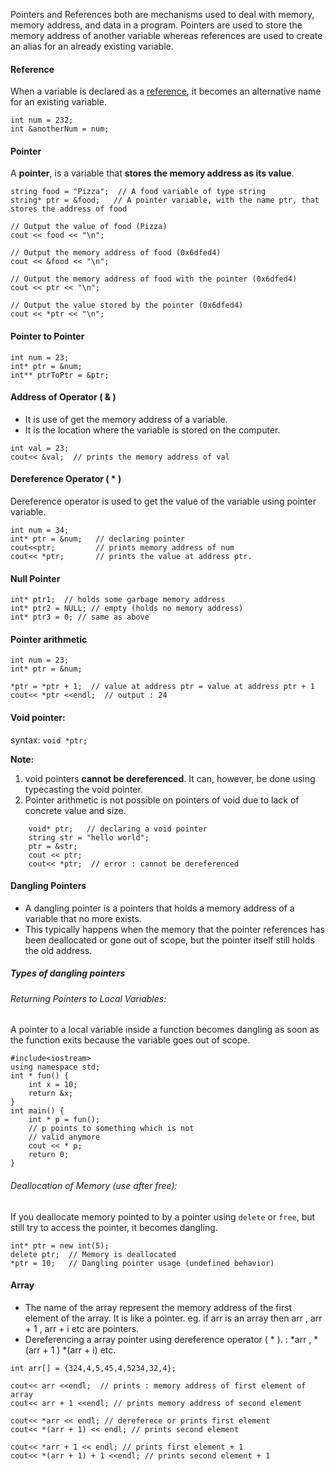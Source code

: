 Pointers and References both are mechanisms used to deal with memory, memory address, and data in a program. Pointers are used to store the memory address of another variable whereas references are used to create an alias for an already existing variable.


#### Reference 
When a variable is declared as a [reference](https://www.geeksforgeeks.org/references-in-cpp/), it becomes an alternative name for an existing variable.

```
int num = 232;
int &anotherNum = num;
```

#### Pointer
A **pointer**, is a variable that **stores the memory address as its value**.
```
string food = "Pizza";  // A food variable of type string  
string* ptr = &food;   // A pointer variable, with the name ptr, that stores the address of food  
  
// Output the value of food (Pizza)  
cout << food << "\n";  
  
// Output the memory address of food (0x6dfed4)  
cout << &food << "\n";  
  
// Output the memory address of food with the pointer (0x6dfed4)  
cout << ptr << "\n";

// Output the value stored by the pointer (0x6dfed4)  
cout << *ptr << "\n";
```

#### Pointer to Pointer
```
int num = 23;
int* ptr = &num;
int** ptrToPtr = &ptr;
```

#### Address of Operator ( & )
- It is use of get the memory address of a variable.
- It is the location where the variable is stored on the computer.
```
int val = 23;
cout<< &val;  // prints the memory address of val
```


#### Dereference Operator ( * )
Dereference operator is used to get the value of the variable using pointer variable.
```
int num = 34;
int* ptr = &num;   // declaring pointer
cout<<ptr;         // prints memory address of num
cout<< *ptr;       // prints the value at address ptr.
```


#### Null Pointer
```
int* ptr1;  // holds some garbage memory address
int* ptr2 = NULL; // empty (holds no memory address)
int* ptr3 = 0; // same as above
```


#### Pointer arithmetic 
```
int num = 23;
int* ptr = &num;

*ptr = *ptr + 1;  // value at address ptr = value at address ptr + 1
cout<< *ptr <<endl;  // output : 24

```


#### Void pointer:
syntax: `void *ptr;`

**Note:**
1. void pointers **cannot be dereferenced**. It can, however, be done using typecasting the void pointer.
2. Pointer arithmetic is not possible on pointers of void due to lack of concrete value and size.
```
    void* ptr;   // declaring a void pointer
    string str = "hello world";
    ptr = &str;
    cout << ptr;
	cout<< *ptr;  // error : cannot be dereferenced
```


#### Dangling Pointers
- A dangling pointer is a pointers that holds a memory address of a variable that no more exists.
- This typically happens when the memory that the pointer references has been deallocated or gone out of scope, but the pointer itself still holds the old address.


##### Types of dangling pointers

###### Returning Pointers to Local Variables:
A pointer to a local variable inside a function becomes dangling as soon as the function exits because the variable goes out of scope.
```
#include<iostream> 
using namespace std; 
int * fun() {   
	int x = 10;   
	return &x; 
} 
int main() {    
	int * p = fun();    
	// p points to something which is not    
	// valid anymore    
	cout << * p;    
	return 0; 
}
```

###### Deallocation of Memory (use after free):
If you deallocate memory pointed to by a pointer using `delete` or `free`, but still try to access the pointer, it becomes dangling.
```
int* ptr = new int(5);
delete ptr;  // Memory is deallocated
*ptr = 10;   // Dangling pointer usage (undefined behavior)
```


#### Array

- The name of the array represent the memory address of the first element of the array. It is like a pointer. eg. if arr is an array then arr , arr + 1 , arr + i etc are pointers.
- Dereferencing a array pointer using dereference operator ( * ).  : *arr , *(arr + 1 )        *(arr + i) etc.


```
int arr[] = {324,4,5,45,4,5234,32,4};

cout<< arr <<endl;  // prints : memory address of first element of array
cout<< arr + 1 <<endl; // prints memory address of second element

cout<< *arr << endl; // dereferece or prints first element 
cout<< *(arr + 1) << endl; // prints second element

cout<< *arr + 1 << endl; // prints first element + 1
cout<< *(arr + 1) + 1 <<endl; // prints second element + 1


```